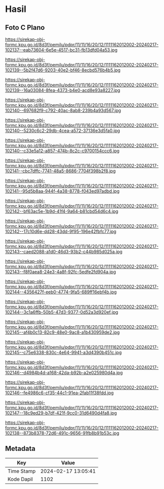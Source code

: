 # Hasil

## Foto C Plano

https://sirekap-obj-formc.kpu.go.id/8d3f/pemilu/pdpr/11/11/16/20/12/1111162012002-20240217-102137--eab73604-6e5e-4517-bc31-fb13dfd04a53.jpg

https://sirekap-obj-formc.kpu.go.id/8d3f/pemilu/pdpr/11/11/16/20/12/1111162012002-20240217-102139--5b2f47d6-9203-40e2-bf46-8ecbd576b4b5.jpg

https://sirekap-obj-formc.kpu.go.id/8d3f/pemilu/pdpr/11/11/16/20/12/1111162012002-20240217-102139--16a03084-8fea-4373-b4e0-acd8e93a8227.jpg

https://sirekap-obj-formc.kpu.go.id/8d3f/pemilu/pdpr/11/11/16/20/12/1111162012002-20240217-102140--697682f9-c792-40ac-8ab8-239b4a93d567.jpg

https://sirekap-obj-formc.kpu.go.id/8d3f/pemilu/pdpr/11/11/16/20/12/1111162012002-20240217-102140--5230c6c2-29db-4cea-a572-37136e3d5fa0.jpg

https://sirekap-obj-formc.kpu.go.id/8d3f/pemilu/pdpr/11/11/16/20/12/1111162012002-20240217-102140--c33e5a12-a857-474b-8c2c-c9700154ccc6.jpg

https://sirekap-obj-formc.kpu.go.id/8d3f/pemilu/pdpr/11/11/16/20/12/1111162012002-20240217-102141--cbc7dffc-7741-48a5-8686-7704f398b2f8.jpg

https://sirekap-obj-formc.kpu.go.id/8d3f/pemilu/pdpr/11/11/16/20/12/1111162012002-20240217-102141--95d5b8aa-944f-4a38-8778-f043ed97adbd.jpg

https://sirekap-obj-formc.kpu.go.id/8d3f/pemilu/pdpr/11/11/16/20/12/1111162012002-20240217-102142--bf63ac5e-1b9d-41f4-9a64-b81cbd54d6c4.jpg

https://sirekap-obj-formc.kpu.go.id/8d3f/pemilu/pdpr/11/11/16/20/12/1111162012002-20240217-102142--17c10d6e-dd28-43dd-9f95-196e42fbfc77.jpg

https://sirekap-obj-formc.kpu.go.id/8d3f/pemilu/pdpr/11/11/16/20/12/1111162012002-20240217-102143--caed2088-a1d0-46d3-93b2-c44b985d025a.jpg

https://sirekap-obj-formc.kpu.go.id/8d3f/pemilu/pdpr/11/11/16/20/12/1111162012002-20240217-102143--f8f0aea8-24e3-4a8f-92fc-5edfe2fd904a.jpg

https://sirekap-obj-formc.kpu.go.id/8d3f/pemilu/pdpr/11/11/16/20/12/1111162012002-20240217-102144--4356427f-eeb0-4774-9fa5-689ff16ebf4b.jpg

https://sirekap-obj-formc.kpu.go.id/8d3f/pemilu/pdpr/11/11/16/20/12/1111162012002-20240217-102144--3c1a6ffb-50b5-47d3-9377-0d52a3d920ef.jpg

https://sirekap-obj-formc.kpu.go.id/8d3f/pemilu/pdpr/11/11/16/20/12/1111162012002-20240217-102145--af4b0c13-82c9-48e0-9ac8-a1b430959de2.jpg

https://sirekap-obj-formc.kpu.go.id/8d3f/pemilu/pdpr/11/11/16/20/12/1111162012002-20240217-102145--c75e6338-830c-4e64-9941-a3d4390b451c.jpg

https://sirekap-obj-formc.kpu.go.id/8d3f/pemilu/pdpr/11/11/16/20/12/1111162012002-20240217-102146--d4984b4d-a168-42da-b92b-a2e025980d4a.jpg

https://sirekap-obj-formc.kpu.go.id/8d3f/pemilu/pdpr/11/11/16/20/12/1111162012002-20240217-102146--fe4986c6-cf35-44c1-91ea-2fab11f38fdd.jpg

https://sirekap-obj-formc.kpu.go.id/8d3f/pemilu/pdpr/11/11/16/20/12/1111162012002-20240217-102147--18c9ed29-b7df-421f-9cc0-31d6490d4fa8.jpg

https://sirekap-obj-formc.kpu.go.id/8d3f/pemilu/pdpr/11/11/16/20/12/1111162012002-20240217-102138--873b8378-72d6-491c-9656-91fb8b91b53c.jpg


## Metadata

| Key        | Value               |
| ---------- | ------------------- |
| Time Stamp | 2024-02-17 13:05:41 |
| Kode Dapil | 1102                |



